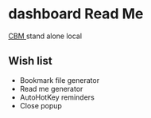 # dashboard Read Me


<p>
<a href = "JavaScript:( () => {
const script=document.head.appendChild( document.createElement( 'script' ) );
script.src='../../bookmarklets/capture-bookmark.js';
} )()" >
CBM
</a> stand alone local
</p>

## Wish list

* Bookmark file generator
* Read me generator
* AutoHotKey reminders
* Close popup
